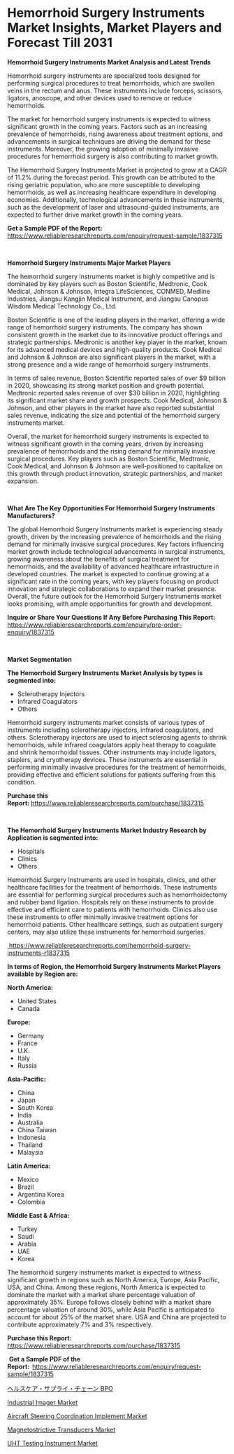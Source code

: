 <p><h1>Hemorrhoid Surgery Instruments Market Insights, Market Players and Forecast Till 2031</h1></p><p><strong>Hemorrhoid Surgery Instruments Market Analysis and Latest Trends</strong></p>
<p><p>Hemorrhoid surgery instruments are specialized tools designed for performing surgical procedures to treat hemorrhoids, which are swollen veins in the rectum and anus. These instruments include forceps, scissors, ligators, anoscope, and other devices used to remove or reduce hemorrhoids.</p><p>The market for hemorrhoid surgery instruments is expected to witness significant growth in the coming years. Factors such as an increasing prevalence of hemorrhoids, rising awareness about treatment options, and advancements in surgical techniques are driving the demand for these instruments. Moreover, the growing adoption of minimally invasive procedures for hemorrhoid surgery is also contributing to market growth.</p><p>The Hemorrhoid Surgery Instruments Market is projected to grow at a CAGR of 11.2% during the forecast period. This growth can be attributed to the rising geriatric population, who are more susceptible to developing hemorrhoids, as well as increasing healthcare expenditure in developing economies. Additionally, technological advancements in these instruments, such as the development of laser and ultrasound-guided instruments, are expected to further drive market growth in the coming years.</p></p>
<p><strong>Get a Sample PDF of the Report:&nbsp;</strong> <a href="https://www.reliableresearchreports.com/enquiry/request-sample/1837315">https://www.reliableresearchreports.com/enquiry/request-sample/1837315</a></p>
<p>&nbsp;</p>
<p><strong>Hemorrhoid Surgery Instruments Major Market Players</strong></p>
<p><p>The hemorrhoid surgery instruments market is highly competitive and is dominated by key players such as Boston Scientific, Medtronic, Cook Medical, Johnson & Johnson, Integra LifeSciences, CONMED, Medline Industries, Jiangsu Kangjin Medical Instrument, and Jiangsu Canopus Wisdom Medical Technology Co., Ltd.</p><p>Boston Scientific is one of the leading players in the market, offering a wide range of hemorrhoid surgery instruments. The company has shown consistent growth in the market due to its innovative product offerings and strategic partnerships. Medtronic is another key player in the market, known for its advanced medical devices and high-quality products. Cook Medical and Johnson & Johnson are also significant players in the market, with a strong presence and a wide range of hemorrhoid surgery instruments.</p><p>In terms of sales revenue, Boston Scientific reported sales of over $9 billion in 2020, showcasing its strong market position and growth potential. Medtronic reported sales revenue of over $30 billion in 2020, highlighting its significant market share and growth prospects. Cook Medical, Johnson & Johnson, and other players in the market have also reported substantial sales revenue, indicating the size and potential of the hemorrhoid surgery instruments market.</p><p>Overall, the market for hemorrhoid surgery instruments is expected to witness significant growth in the coming years, driven by increasing prevalence of hemorrhoids and the rising demand for minimally invasive surgical procedures. Key players such as Boston Scientific, Medtronic, Cook Medical, and Johnson & Johnson are well-positioned to capitalize on this growth through product innovation, strategic partnerships, and market expansion.</p></p>
<p>&nbsp;</p>
<p><strong>What Are The Key Opportunities For Hemorrhoid Surgery Instruments Manufacturers?</strong></p>
<p><p>The global Hemorrhoid Surgery Instruments market is experiencing steady growth, driven by the increasing prevalence of hemorrhoids and the rising demand for minimally invasive surgical procedures. Key factors influencing market growth include technological advancements in surgical instruments, growing awareness about the benefits of surgical treatment for hemorrhoids, and the availability of advanced healthcare infrastructure in developed countries. The market is expected to continue growing at a significant rate in the coming years, with key players focusing on product innovation and strategic collaborations to expand their market presence. Overall, the future outlook for the Hemorrhoid Surgery Instruments market looks promising, with ample opportunities for growth and development.</p></p>
<p><strong>Inquire or Share Your Questions If Any Before Purchasing This Report:</strong> <a href="https://www.reliableresearchreports.com/enquiry/pre-order-enquiry/1837315">https://www.reliableresearchreports.com/enquiry/pre-order-enquiry/1837315</a></p>
<p>&nbsp;</p>
<p><strong>Market Segmentation</strong></p>
<p><strong>The Hemorrhoid Surgery Instruments Market Analysis by types is segmented into:</strong></p>
<p><ul><li>Sclerotherapy Injectors</li><li>Infrared Coagulators</li><li>Others</li></ul></p>
<p><p>Hemorrhoid surgery instruments market consists of various types of instruments including sclerotherapy injectors, infrared coagulators, and others. Sclerotherapy injectors are used to inject sclerosing agents to shrink hemorrhoids, while infrared coagulators apply heat therapy to coagulate and shrink hemorrhoidal tissues. Other instruments may include ligators, staplers, and cryotherapy devices. These instruments are essential in performing minimally invasive procedures for the treatment of hemorrhoids, providing effective and efficient solutions for patients suffering from this condition.</p></p>
<p><strong>Purchase this Report:&nbsp;</strong><a href="https://www.reliableresearchreports.com/purchase/1837315">https://www.reliableresearchreports.com/purchase/1837315</a></p>
<p>&nbsp;</p>
<p><strong>The Hemorrhoid Surgery Instruments Market Industry Research by Application is segmented into:</strong></p>
<p><ul><li>Hospitals</li><li>Clinics</li><li>Others</li></ul></p>
<p><p>Hemorrhoid Surgery Instruments are used in hospitals, clinics, and other healthcare facilities for the treatment of hemorrhoids. These instruments are essential for performing surgical procedures such as hemorrhoidectomy and rubber band ligation. Hospitals rely on these instruments to provide effective and efficient care to patients with hemorrhoids. Clinics also use these instruments to offer minimally invasive treatment options for hemorrhoid patients. Other healthcare settings, such as outpatient surgery centers, may also utilize these instruments for hemorrhoid surgeries.</p></p>
<p><a href="https://www.reliableresearchreports.com/hemorrhoid-surgery-instruments-r1837315">&nbsp;https://www.reliableresearchreports.com/hemorrhoid-surgery-instruments-r1837315</a></p>
<p><strong>In terms of Region, the Hemorrhoid Surgery Instruments Market Players available by Region are:</strong></p>
<p>
    <p> <strong> North America: </strong>
        <ul>
            <li>United States</li>
            <li>Canada</li>
        </ul>
        </p> 
    <p> <strong> Europe: </strong>
        <ul>
            <li>Germany</li>
            <li>France</li>
            <li>U.K.</li>
            <li>Italy</li>
            <li>Russia</li>
        </ul>
        </p> 
    <p> <strong> Asia-Pacific: </strong>
        <ul>
            <li>China</li>
            <li>Japan</li>
            <li>South Korea</li>
            <li>India</li>
            <li>Australia</li>
            <li>China Taiwan</li>
            <li>Indonesia</li>
            <li>Thailand</li>
            <li>Malaysia</li>
        </ul>
        </p> 
    <p> <strong> Latin America: </strong>
        <ul>
            <li>Mexico</li>
            <li>Brazil</li>
            <li>Argentina Korea</li>
            <li>Colombia</li>
        </ul>
        </p> 
    <p> <strong> Middle East & Africa: </strong>
        <ul>
            <li>Turkey</li>
            <li>Saudi</li>
            <li>Arabia</li>
            <li>UAE</li>
            <li>Korea</li>
        </ul>
    </p>
    </p>
<p><p>The hemorrhoid surgery instruments market is expected to witness significant growth in regions such as North America, Europe, Asia Pacific, USA, and China. Among these regions, North America is expected to dominate the market with a market share percentage valuation of approximately 35%. Europe follows closely behind with a market share percentage valuation of around 30%, while Asia Pacific is anticipated to account for about 25% of the market share. USA and China are projected to contribute approximately 7% and 3% respectively.</p></p>
<p><strong>Purchase this Report: </strong><a href="https://www.reliableresearchreports.com/purchase/1837315">https://www.reliableresearchreports.com/purchase/1837315</a></p>
<p>&nbsp;<strong>Get a Sample PDF of the Report:&nbsp;&nbsp;</strong><a href="https://www.reliableresearchreports.com/enquiry/request-sample/1837315">https://www.reliableresearchreports.com/enquiry/request-sample/1837315</a></p>
<p><strong></strong></p>
<p><p><a href="https://github.com/charm854/Market-Research-Report-List-2/blob/main/8929802168643.md">ヘルスケア・サプライ・チェーン BPO</a></p><p><a href="https://github.com/LaceyZemlak1/Market-Research-Report-List-1/blob/main/industrial-imager-market.md">Industrial Imager Market</a></p><p><a href="https://www.linkedin.com/pulse/evaluating-global-aircraft-steering-coordination-implement-emnqc?trackingId=JYJq82pCcpNngZE6L%2ByWKQ%3D%3D">Aircraft Steering Coordination Implement Market</a></p><p><a href="https://www.linkedin.com/pulse/magnetostrictive-transducers-market-size-amp-share-analysis-52oif?trackingId=wmpTX9xl5YQwRS1bcpc2Ew%3D%3D">Magnetostrictive Transducers Market</a></p><p><a href="https://github.com/Seman3302/Market-Research-Report-List-1/blob/main/uht-testing-instrument-market.md">UHT Testing Instrument Market</a></p></p>